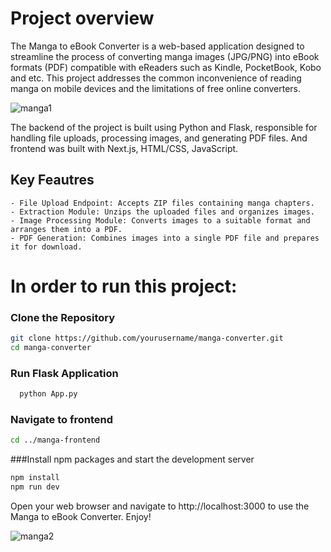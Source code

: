# Project overview

The Manga to eBook Converter is a web-based application designed to streamline the process of converting manga images (JPG/PNG) into eBook formats (PDF) compatible with eReaders such as Kindle, PocketBook, Kobo and etc. This project addresses the common inconvenience of reading manga on mobile devices and the limitations of free online converters.

![manga1](https://github.com/user-attachments/assets/214de525-32d7-4acf-adf8-b7a57c0b68d0)


The backend of the project is built using Python and Flask, responsible for handling file uploads, processing images, and generating PDF files. And frontend was built with Next.js, HTML/CSS, JavaScript.

## Key Feautres
    - File Upload Endpoint: Accepts ZIP files containing manga chapters.
    - Extraction Module: Unzips the uploaded files and organizes images.
    - Image Processing Module: Converts images to a suitable format and arranges them into a PDF.
    - PDF Generation: Combines images into a single PDF file and prepares it for download.

# In order to run this project:

### Clone the Repository

```bash
git clone https://github.com/yourusername/manga-converter.git
cd manga-converter
```

### Run Flask Application
```bash
  python App.py
```

### Navigate to frontend
```bash
cd ../manga-frontend
```

###Install npm packages and start the development server
```bash
npm install
npm run dev
```

Open your web browser and navigate to http://localhost:3000 to use the Manga to eBook Converter. Enjoy! 

![manga2](https://github.com/user-attachments/assets/5a4989ec-7764-4df3-96e6-d3cacee14ba1)


